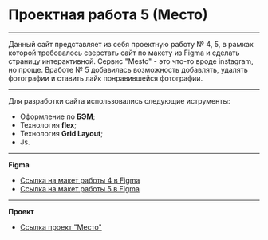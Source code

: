 # Проектная работа 5 (Место)
---
Данный сайт представляет из себя проектную работу № 4, 5, в рамках которой требовалось сверстать сайт по макету из Figma и сделать страницу интерактивной.
Сервис "Mesto" - это что-то вроде instagram, но проще.
Вработе № 5 добавилась возможность добавлять, удалять фотографии и ставить лайк понравившейся фотографии.

---
Для разработки сайта использовались следующие иструменты:  
* Оформление по **БЭМ**;
* Технология **flex**;
* Технология **Grid Layout**;
* Js.
---
**Figma**

* [Ссылка на макет работы 4 в Figma](https://www.figma.com/file/2cn9N9jSkmxD84oJik7xL7/JavaScript.-Sprint-4?node-id=0%3A1)
* [Ссылка на макет работы 5 в Figma](https://www.figma.com/file/bjyvbKKJN2naO0ucURl2Z0/JavaScript.-Sprint-5?node-id=50160%3A110)
---
**Проект**

* [Ссылка проект "Место"](https://sokolovskiyaa.github.io/mesto/index.html)
